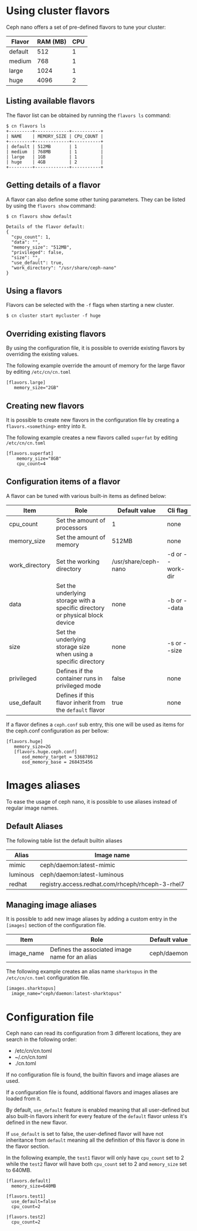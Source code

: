 # Using cluster flavors
Ceph nano offers a set of pre-defined flavors to tune your cluster:

|Flavor |RAM (MB)  |CPU    |
|-------|------|------|
|default| 512  | 1   |
|medium |768 | 1 |
|large   |1024   |1   |
|huge   |4096   |2   |

## Listing available flavors
The flavor list can be obtained by running the `flavors ls` command:

```
$ cn flavors ls
+---------+-------------+-----------+
| NAME    | MEMORY_SIZE | CPU_COUNT |
+---------+-------------+-----------+
| default | 512MB       | 1         |
| medium  | 768MB       | 1         |
| large   | 1GB         | 1         |
| huge    | 4GB         | 2         |
+---------+-------------+-----------+
```

## Getting details of a flavor
A flavor can also define some other tuning parameters. They can be listed by using the `flavors show` command:

```
$ cn flavors show default

Details of the flavor default:
{
  "cpu_count": 1,
  "data": "",
  "memory_size": "512MB",
  "privileged": false,
  "size": "",
  "use_default": true,
  "work_directory": "/usr/share/ceph-nano"
}
```

## Using a flavors
Flavors can be selected with the `-f` flags when starting a new cluster.
```
$ cn cluster start mycluster -f huge
```

## Overriding existing flavors
By using the configuration file, it is possible to override existing flavors by overriding the existing values.

The following example override the amount of memory for the large flavor by editing `/etc/cn/cn.toml`

```
[flavors.large]
   memory_size="2GB"
```

## Creating new flavors
It is possible to create new flavors in the configuration file by creating a `flavors.<something>` entry into it.

The following example creates a new flavors called `superfat` by editing `/etc/cn/cn.toml`

```
[flavors.superfat]
    memory_size="8GB"
    cpu_count=4
```


## Configuration items of a flavor
A flavor can be tuned with various built-in items as defined below:


|Item | Role | Default value| Cli flag |
|-----|------|--------------|----------|
| cpu_count  |   Set the amount of processors | 1   | none|
|  memory_size | Set the amount of memory   | 512MB  | none |
|  work_directory |  Set the working directory   | /usr/share/ceph-nano  | -d  or --work-dir |
|  data | Set the underlying storage with a specific directory or physical block device  |  none | -b or --data  |
| size  |  Set the underlying storage size when using a specific directory | none   |  -s or --size |
|privileged   | Defines if the container runs in privileged mode  |   false | none  |
| use_default   | Defines if this flavor inherit from the `default` flavor  | true  | none  |

If a flavor defines a `ceph.conf` sub entry, this one will be used as items for the ceph.conf configuration as per bellow:

```
[flavors.huge]
   memory_size=2G
   [flavors.huge.ceph.conf]
      osd_memory_target = 536870912
      osd_memory_base = 268435456
```

# Images aliases
To ease the usage of ceph nano, it is possible to use aliases instead of regular image names.

## Default Aliases
The following table list the default builtin aliases

| Alias    | Image name |
|----------|--------------------------------------------------|
| mimic    | ceph/daemon:latest-mimic                         |
| luminous | ceph/daemon:latest-luminous                      |
| redhat   | registry.access.redhat.com/rhceph/rhceph-3-rhel7 |

## Managing image aliases
It is possible to add new image aliases by adding a custom entry in the `[images]` section of the configuration file.

| Item | Role |Default value|
|------|------|-------------|
|image_name | Defines the associated image name for an alias| ceph/daemon|


The following example creates an alias name `sharktopus` in the `/etc/cn/cn.toml` configuration file.
```
[images.sharktopus]
  image_name="ceph/daemon:latest-sharktopus"
```

# Configuration file
Ceph nano can read its configuration from 3 different locations, they are search in the following order:
- /etc/cn/cn.toml
- ~/.cn/cn.toml
- ./cn.toml

If no configuration file is found, the builtin flavors and image aliases are used.

If a configuration file is found, additional flavors and images aliases are loaded from it.

By default, `use_default` feature is enabled meaning that all user-defined but also built-in flavors inherit for every feature of the `default` flavor unless it's defined in the new flavor.

If `use_default` is set to false, the user-defined flavor will have not inheritance from `default` meaning all the definition of this flavor is done in the flavor section.


In the following example, the `test1` flavor will only have `cpu_count` set to 2 while the `test2` flavor will have both `cpu_count` set to 2 and `memory_size` set to 640MB.

```
[flavors.default]
  memory_size=640MB

[flavors.test1]
  use_default=false
  cpu_count=2

|flavors.test2]
  cpu_count=2
```
